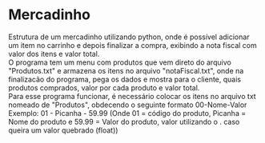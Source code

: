 # Mercadinho
Estrutura de um mercadinho utilizando python, onde é possível adicionar um item no carrinho e depois finalizar a compra, exibindo a nota fiscal com valor dos itens e valor total.<br/>O programa tem um menu com produtos que vem direto do arquivo "Produtos.txt" e armazena os itens no arquivo "notaFiscal.txt", onde na finalizacão do programa, pega os dados e mostra para o cliente, quais produtos comprados, valor por cada produto e valor total.<br/>
Para esse programa funcionar, é necessário colocar os itens no arquivo txt nomeado de "Produtos", obdecendo o seguinte formato 00-Nome-Valor<br/>Exemplo: 01 - Picanha - 59.99
(Onde 01 = código do produto, Picanha = Nome do produto e 59.99 = Valor do produto, valor utilizando o . caso queira um valor quebrado (float))

